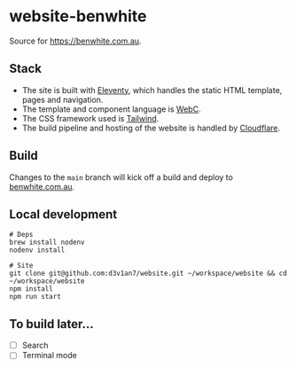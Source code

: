 # website-benwhite

Source for https://benwhite.com.au.

## Stack

- The site is built with [Eleventy](https://www.11ty.dev/), which handles the static HTML template, pages and navigation.
- The template and component language is [WebC](https://www.11ty.dev/docs/languages/webc/).
- The CSS framework used is [Tailwind](https://tailwindcss.com/).
- The build pipeline and hosting of the website is handled by [Cloudflare](https://www.cloudflare.com/).

## Build

Changes to the `main` branch will kick off a build and deploy to [benwhite.com.au](https://benwhite.com.au/).

## Local development

```
# Deps
brew install nodenv
nodenv install

# Site
git clone git@github.com:d3v1an7/website.git ~/workspace/website && cd ~/workspace/website
npm install
npm run start
```

## To build later...

- [ ] Search
- [ ] Terminal mode
